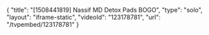 {
    "title": "[1508441819] Nassif MD Detox Pads BOGO",
    "type": "solo",
    "layout": "iframe-static",
    "videoId": "123178781",
    "url": "\/tvpembed\/123178781"
}